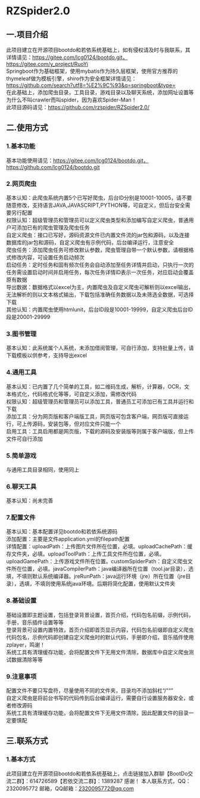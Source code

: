 # RZSpider2.0
## 一.项目介绍
此项目建立在开源项目bootdo和若依系统基础上，如有侵权请及时与我联系，其详情请见：https://gitee.com/lcg0124/bootdo.git，https://gitee.com/y_project/RuoYi  
Springboot作为基础框架，使用mybatis作为持久层框架，使用官方推荐的thymeleaf做为模板引擎，shiro作为安全框架详情请见：https://github.com/search?utf8=%E2%9C%93&q=springboot&type=  
在此基础上，添加爬虫目录，工具目录，游戏目录以及聊天系统，添加网址设置等  
为什么不叫crawler而叫spider，因为喜欢Spider-Man！  
此项目源码请见：https://github.com/rzspider/RZSpider2.0/  
## 二.使用方式
### 1.基本功能
基本功能使用请见：https://gitee.com/lcg0124/bootdo.git，https://github.com/lcg0124/bootdo.git
### 2.网页爬虫
基本认知：此爬虫系统内置5个已写好爬虫，后台ID分别是10001-10005，请不要随意修改，支持语言JAVA,JAVASCRIPT,PYTHON等，可自定义，但后台安全需要另行配置  
权限认知：超级管理员和管理员可以定义爬虫类型和添加编写自定义爬虫，普通用户可添加已有的爬虫管理及爬虫任务  
自定义爬虫：接口已写好，源码资源文件已内置文件流的jar包和源码，以及连接数据库的jar包和源码，自定义爬虫有示例代码，后台编译运行，注意安全  
爬虫任务：添加爬虫任务可修改默认参数，爬虫管理自带一个默认参数，请根据格式修改内容，可设置任务启动频次  
启动任务：定时任务和固有频次任务会自动添加至任务详情并启动，只执行一次的任务需设置启动时间并启用任务，每次任务详情ID表示一次任务，对应启动会覆盖原有数据  
导出数据：数据格式以excel为主，内置爬虫及自定义爬虫可解析则以excel输出，无法解析的则以文本格式输出，下载包括准确任务数据以及未筛选全数据，可选择下载  
其他认知：内置爬虫使用htmlunit，后台ID段是10001-19999，自定义爬虫后台ID段是20001-29999  
### 3.图书管理
基本认知：此系统属个人系统，未添加借阅管理，可自行添加，支持批量上传，请下载模板以供参考，支持导出excel
### 4.通用工具
基本认知：已内置了几个简单的工具，如二维码生成，解析，计算器，OCR，文本格式化，代码格式化等等，可自定义添加，需修改代码  
权限认知：超级管理员和管理员可以添加工具，普通员工可添加已有工具并运行和下载  
添加工具：分为网页版和客户端版工具，网页版可包含客户端，网页版可直接运行，可上传源码，安装包等，但对应文件只能一个  
启用工具：工具启用都是网页版，下载的源码及安装版等则属于客户端版，但上传文件可自行添加  
### 5.简单游戏
与通用工具目录相同，使用同上
### 6.聊天工具
基本认知：尚未完善
### 7.配置文件
基本认知：基本配置详见bootdo和若依系统源码  
添加配置：主要是文件application.yml的filepath配置  
详情配置：uploadPath：上传图片文件所在位置，必填。uploadCachePath：缓存文件夹，必填。uploadToolPath：上传工具文件所在位置，必填。 uploadGamePath：上传游戏文件所在位置。customSpiderPath：自定义爬虫文件所在位置，必填。javaCompilerPath：java编译器所在位置（tool.jar目录），选填，不填则默认系统编译器。jreRunPath：java运行环境（jre）所在位置（jre目录），选填，不填则使用系统java环境。后期将简化配置，使用默认文件夹  
### 8.基础设置
基础设置即主题设置，包括登录背景设置，首页介绍，代码包名前缀，示例代码，手册，音乐插件设置等等  
登录背景可设置内置特效，首页介绍即首页显示内容，代码包名前缀即自定义爬虫代码包名，示例代码即创建自定义爬虫时的默认代码，手册即介绍，音乐插件使用zplayer，鸣谢！  
系统工具有清理缓存功能，会将配置文件下无用文件清除，数据库中自定义爬虫测试数据清除等等  
### 9.注意事项
配置文件不要只写盘符，尽量使用不同的文件夹，目录均不添加斜杠“/”“”  
自定义爬虫是将前台书写的代码传到后台编译运行，需要自行设置服务器安全，或者修改源码  
系统工具有清理缓存功能，会将配置文件下无用文件清除，因此配置文件的目录一定要慎配  
## 三.联系方式
### 1.基本方式
此项目建立在开源项目bootdo和若依系统基础上，点击链接加入群聊【BootDo交流二群】：614726589【若依交流二群】：1389287 感谢！
本人联系方式，QQ：2320095772
邮箱，QQ邮箱：2320095772@qq.com
